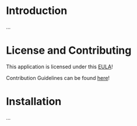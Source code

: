 # Introduction
...

# License and Contributing
This application is licensed under this [EULA](./EULA.md)!

Contribution Guidelines can be found [here](./CONTRIBUTE.md)!

# Installation
...



